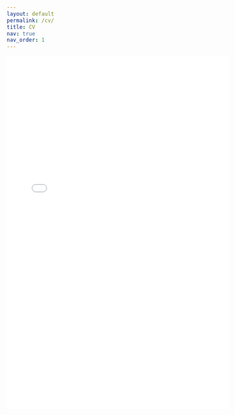 ```yaml
---
layout: default
permalink: /cv/
title: CV
nav: true
nav_order: 1
---
```


<iframe src="/assets/pdf/CV.pdf" width="100%" height="800px" style="border: none;">
    This browser does not support PDFs. Please download the PDF to view it: 
    <a href="/assets/pdf/CV.pdf">Download CV</a>.
</iframe>